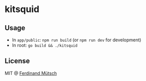 # kitsquid

## Usage
* In `app/public`: `npm run build` (or `npm run dev` for development)
* In root: `go build && ./kitsquid` 

## License
MIT @ [Ferdinand Mütsch](https://muetsch.io)